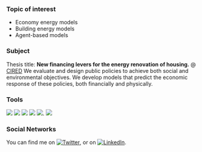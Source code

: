 ### Topic of interest
- Economy energy models
 - Building energy models
 - Agent-based models


### Subject
Thesis title: **New financing levers for the energy renovation of housing.** @ [CIRED](http://www.centre-cired.fr/fr/)
We evaluate and design public policies to achieve both social and environmental objectives. 
We develop models that predict the economic response of these policies, both financially and physically.

### Tools
![](https://img.shields.io/badge/OS-MacOS-informational?style=flat&logo=<LOGO_NAME>&logoColor=white&color=2bbc8a)
![](https://img.shields.io/badge/Editor-Pycharm-informational?style=flat&logo=<LOGO_NAME>&logoColor=white&color=2bbc8a)
![](https://img.shields.io/badge/Editor-Atoms-informational?style=flat&logo=<LOGO_NAME>&logoColor=white&color=2bbc8a)
![](https://img.shields.io/badge/Code-Python-informational?style=flat&logo=<LOGO_NAME>&logoColor=white&color=2bbc8a)
![](https://img.shields.io/badge/Code-ProjectJupyter-informational?style=flat&logo=<LOGO_NAME>&logoColor=white&color=2bbc8a). 
![](https://img.shields.io/badge/Code-R-informational?style=flat&logo=<LOGO_NAME>&logoColor=white&color=2bbc8a)


### Social Networks
You can find me on [![Twitter][1.2]][1], or on [![LinkedIn][2.2]][2].

<!-- Icons -->

[1.2]: http://i.imgur.com/wWzX9uB.png (twitter icon without padding)
[2.2]: https://raw.githubusercontent.com/MartinHeinz/MartinHeinz/master/linkedin-3-16.png (LinkedIn icon without padding)

[1]: https://twitter.com/VivierLucas
[2]: https://www.linkedin.com/in/lucas-vivier-96110bb4/
